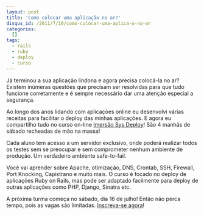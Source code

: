 ```yaml
--- 
layout: post
title: 'Como colocar uma aplicação no ar?'
disqus_id: /2011/7/10/como-colocar-uma-aplica-o-no-ar
categories: 
  []
tags:
  - rails
  - ruby
  - deploy
  - curso
---
```



Já terminou a sua aplicação lindona e agora precisa colocá-la no ar? Existem inúmeras questões que precisam ser resolvidas para que tudo funcione corretamente e é sempre necessário dar uma atenção especial a segurança.

Ao longo dos anos lidando com aplicações online eu desenvolvi várias receitas para facilitar o deploy das minhas aplicações. E agora eu compartilho tudo no curso on-line [Imersão Sys Deploy][im]! São 4 manhãs de sábado recheadas de mão na massa!

Cada aluno tem acesso a um servidor exclusivo, onde poderá realizar todos os testes sem se preocupar e sem comprometer nenhum ambiente de produção. Um verdadeiro ambiente safe-to-fail.

Você vai aprender sobre Apache, otimização, DNS, Crontab, SSH, Firewall, Port Knocking, Capistrano e muito mais. O curso é focado no deploy de aplicações Ruby on Rails, mas pode ser adaptado facilmente para deploy de outras aplicações como PHP, Django, Sinatra etc.

A próxima turma começa no sábado, dia 16 de julho! Então não perca tempo, pois as vagas são limitadas. [Inscreva-se agora][im]!

[im]: http://www.egenial.pro/pt/imersaosysdeploy

